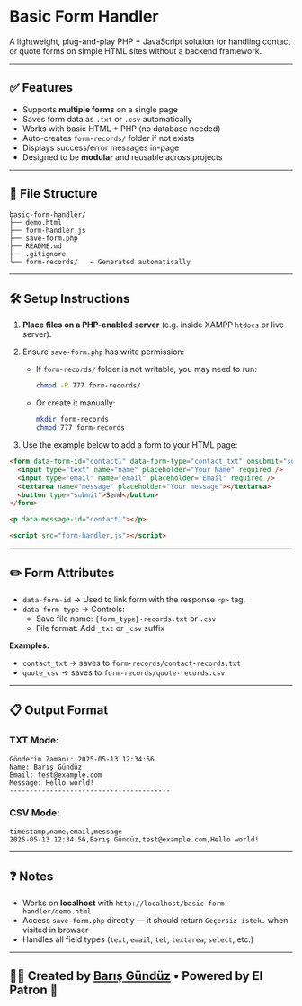 # Basic Form Handler

A lightweight, plug-and-play PHP + JavaScript solution for handling contact or quote forms on simple HTML sites without a backend framework.

---

## ✅ Features

- Supports **multiple forms** on a single page
- Saves form data as `.txt` or `.csv` automatically
- Works with basic HTML + PHP (no database needed)
- Auto-creates `form-records/` folder if not exists
- Displays success/error messages in-page
- Designed to be **modular** and reusable across projects

---

## 📁 File Structure

```
basic-form-handler/
├── demo.html
├── form-handler.js
├── save-form.php
├── README.md
├── .gitignore
└── form-records/   ← Generated automatically
```

---

## 🛠 Setup Instructions

1. **Place files on a PHP-enabled server** (e.g. inside XAMPP `htdocs` or live server).
2. Ensure `save-form.php` has write permission:
   - If `form-records/` folder is not writable, you may need to run:

     ```bash
     chmod -R 777 form-records/
     ```
   - Or create it manually:
     ```bash
     mkdir form-records
     chmod 777 form-records
     ```

3. Use the example below to add a form to your HTML page:

```html
<form data-form-id="contact1" data-form-type="contact_txt" onsubmit="submitUniversalForm(event)">
  <input type="text" name="name" placeholder="Your Name" required />
  <input type="email" name="email" placeholder="Email" required />
  <textarea name="message" placeholder="Your message"></textarea>
  <button type="submit">Send</button>
</form>

<p data-message-id="contact1"></p>

<script src="form-handler.js"></script>
```

---

## ✏️ Form Attributes

- `data-form-id` → Used to link form with the response `<p>` tag.
- `data-form-type` → Controls:
  - Save file name: `{form_type}-records.txt` or `.csv`
  - File format: Add `_txt` or `_csv` suffix

**Examples:**

- `contact_txt` → saves to `form-records/contact-records.txt`
- `quote_csv` → saves to `form-records/quote-records.csv`

---

## 📋 Output Format

### TXT Mode:
```
Gönderim Zamanı: 2025-05-13 12:34:56
Name: Barış Gündüz
Email: test@example.com
Message: Hello world!
----------------------------------------
```

### CSV Mode:
```
timestamp,name,email,message
2025-05-13 12:34:56,Barış Gündüz,test@example.com,Hello world!
```

---

## ❓ Notes

- Works on **localhost** with `http://localhost/basic-form-handler/demo.html`
- Access `save-form.php` directly — it should return `Geçersiz istek.` when visited in browser
- Handles all field types (`text`, `email`, `tel`, `textarea`, `select`, etc.)

---

## 👨‍💻 Created by [Barış Gündüz](https://www.gunduzmedya.com) • Powered by El Patron 🧠